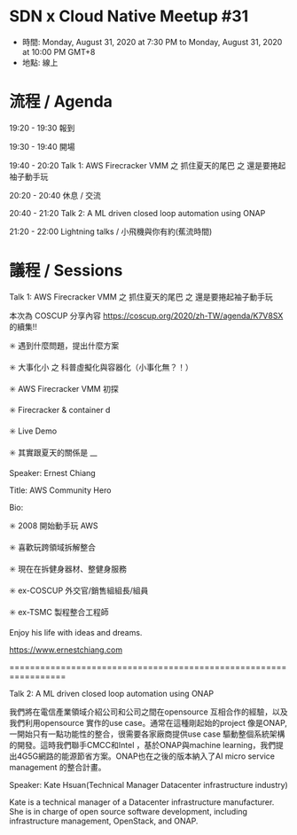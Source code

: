 # SDN x Cloud Native Meetup #31
- 時間: Monday, August 31, 2020 at 7:30 PM to Monday, August 31, 2020 at 10:00 PM GMT+8
- 地點: 線上

# 流程 / Agenda

19:20 - 19:30 報到

19:30 - 19:40 開場

19:40 - 20:20 Talk 1: AWS Firecracker VMM 之 抓住夏天的尾巴 之 還是要捲起袖子動手玩

20:20 - 20:40 休息 / 交流

20:40 - 21:20 Talk 2: A ML driven closed loop automation using ONAP

21:20 - 22:00 Lightning talks / 小飛機與你有約(蕉流時間)

# 議程 / Sessions

Talk 1: AWS Firecracker VMM 之 抓住夏天的尾巴 之 還是要捲起袖子動手玩

本次為 COSCUP 分享內容 https://coscup.org/2020/zh-TW/agenda/K7V8SX 的續集!!

✳️ 遇到什麼問題，提出什麼方案

✳️ 大事化小 之 科普虛擬化與容器化（小事化無？！）

✳️ AWS Firecracker VMM 初探

✳️ Firecracker & container d

✳️ Live Demo

✳️ 其實跟夏天的關係是 __

Speaker: Ernest Chiang

Title: AWS Community Hero

Bio:

✳️ 2008 開始動手玩 AWS

✳️ 喜歡玩跨領域拆解整合

✳️ 現在在拆健身器材、整健身服務

✳️ ex-COSCUP 外交官/銷售組組長/組員

✳️ ex-TSMC 製程整合工程師

Enjoy his life with ideas and dreams.

https://www.ernestchiang.com

=================================================================

Talk 2: A ML driven closed loop automation using ONAP

我們將在電信產業領域介紹公司和公司之間在opensource 互相合作的經驗，以及我們利用opensource 實作的use case。通常在這種剛起始的project 像是ONAP, 一開始只有一點功能性的整合，很需要各家廠商提供use case 驅動整個系統架構的開發。這時我們聯手CMCC和Intel ，基於ONAP與machine learning，我們提出4G5G網路的能源節省方案。ONAP也在之後的版本納入了AI micro service management 的整合計畫。

Speaker: Kate Hsuan(Technical Manager Datacenter infrastructure industry)

Kate is a technical manager of a Datacenter infrastructure manufacturer. She is in charge of open source software development, including infrastructure management, OpenStack, and ONAP.
